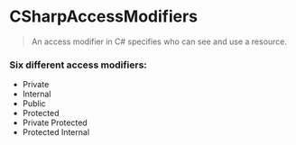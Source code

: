# CSharpAccessModifiers
> An access modifier in C# specifies who can see and use a resource.

### Six different access modifiers:

* Private
* Internal
* Public
* Protected
* Private Protected
* Protected Internal
